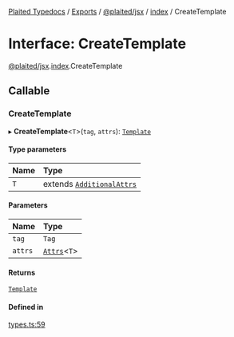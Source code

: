 [Plaited Typedocs](../README.md) / [Exports](../modules.md) / [@plaited/jsx](../modules/plaited_jsx.md) / [index](../modules/plaited_jsx.index.md) / CreateTemplate

# Interface: CreateTemplate

[@plaited/jsx](../modules/plaited_jsx.md).[index](../modules/plaited_jsx.index.md).CreateTemplate

## Callable

### CreateTemplate

▸ **CreateTemplate**<`T`\>(`tag`, `attrs`): [`Template`](../modules/plaited_jsx.index.md#template)

#### Type parameters

| Name | Type |
| :------ | :------ |
| `T` | extends [`AdditionalAttrs`](plaited_jsx.index.AdditionalAttrs.md) |

#### Parameters

| Name | Type |
| :------ | :------ |
| `tag` | `Tag` |
| `attrs` | [`Attrs`](../modules/plaited_jsx.index.md#attrs)<`T`\> |

#### Returns

[`Template`](../modules/plaited_jsx.index.md#template)

#### Defined in

[types.ts:59](https://github.com/plaited/plaited/blob/87caed6/libs/jsx/src/types.ts#L59)
